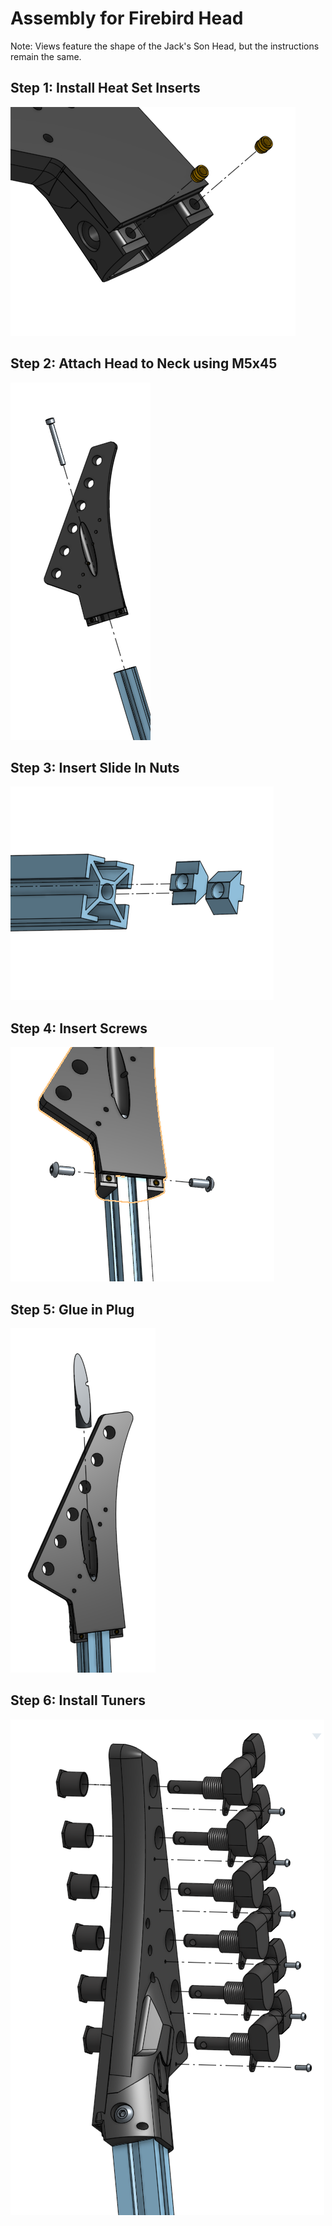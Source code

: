 # Assembly for Firebird Head

Note: Views feature the shape of the Jack's Son Head, but the instructions remain the same. 

## Step 1: Install Heat Set Inserts
![Nut Inserts](./exploded%20views/Step%201b%20-%20Insert%20Nut%20Heat%20Insert.png)

## Step 2: Attach Head to Neck using M5x45
![](./exploded%20views/Step%202%20-%20Attach%20M5x45.png)

## Step 3: Insert Slide In Nuts
![](./exploded%20views/Step%203%20-%20Insert%20Slide%20In%20Nuts.png)

## Step 4: Insert Screws
![](./exploded%20views/Step%204%20-%20Insert%20Screws.png)

## Step 5: Glue in Plug
![](./exploded%20views/Step%205%20-%20Glue%20In%20Plug.png)

## Step 6: Install Tuners
![](./exploded%20views/Step%206%20-%20Install%20Tuners.png)